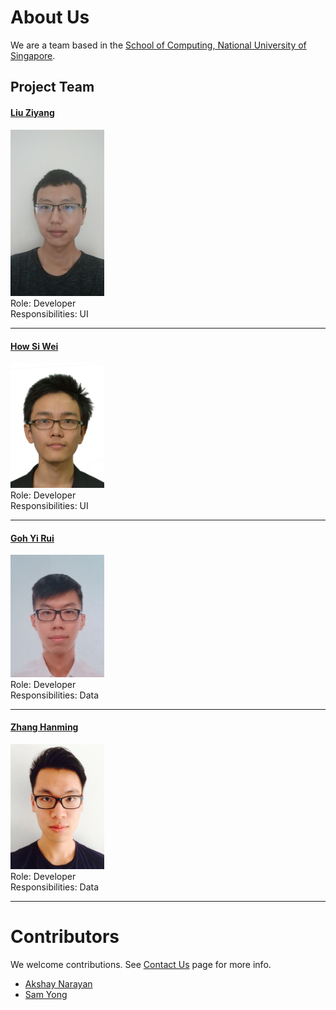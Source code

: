 # About Us

We are a team based in the [School of Computing, National University of Singapore](http://www.comp.nus.edu.sg).

## Project Team

#### [Liu Ziyang](http://github.com/VeryLazyBoy)
<img src="images/Ziyang.jpg" width="150"><br>
Role: Developer <br>
Responsibilities: UI

-----

#### [How Si Wei](http://github.com/howsiwei)
<img src="images/HowSiWei.jpg" width="150"><br>
Role: Developer <br>
Responsibilities: UI

-----

#### [Goh Yi Rui](http://github.com/yirui94)
<img src="images/GohYiRui.jpg" width="150"><br>
Role: Developer <br>
Responsibilities: Data

-----

#### [Zhang Hanming](https://github.com/ZhangHanming)
<img src="images/ZhangHanming.jpg" width="150"><br>
 Role: Developer <br>
 Responsibilities: Data

 -----

# Contributors

We welcome contributions. See [Contact Us](ContactUs.md) page for more info.

* [Akshay Narayan](https://github.com/se-edu/addressbook-level4/pulls?q=is%3Apr+author%3Aokkhoy)
* [Sam Yong](https://github.com/se-edu/addressbook-level4/pulls?q=is%3Apr+author%3Amauris)
